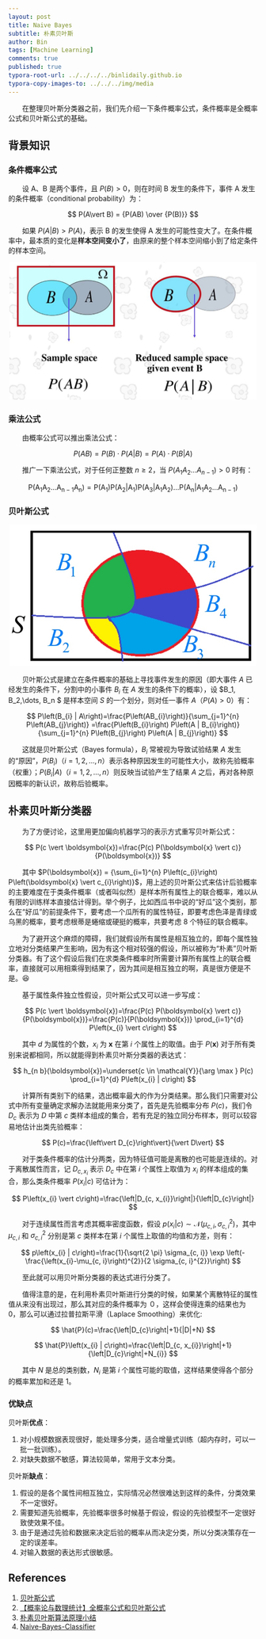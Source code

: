 ```yaml
---
layout: post
title: Naive Bayes
subtitle: 朴素贝叶斯
author: Bin
tags: [Machine Learning]
comments: true
published: true
typora-root-url: ../../../../binlidaily.github.io
typora-copy-images-to: ../../../img/media
---
```


　　在整理贝叶斯分类器之前，我们先介绍一下条件概率公式，条件概率是全概率公式和贝叶斯公式的基础。

## 背景知识
### 条件概率公式
　　设 A、B 是两个事件，且 $P(B)>0$，则在时间 B 发生的条件下，事件 A 发生的条件概率（conditional probability）为：

$$
P(A\vert B) = {P(AB) \over {P(B)}}
$$

　　如果 $P(A\vert B) \gt P(A)$，表示 B 的发生使得 A 发生的可能性变大了。在条件概率中，最本质的变化是**样本空间变小了**，由原来的整个样本空间缩小到了给定条件的样本空间。

<p align="center">
  <img width="500" height="" src="/img/media/15577342647670.jpg">
</p>

### 乘法公式
　　由概率公式可以推出乘法公式：

$$
P(A B)=P(B) \cdot P(A \vert B)=P(A) \cdot P(B \vert A)
$$

　　推广一下乘法公式，对于任何正整数 $n\ge 2$，当 $P(A_1 A_2 \ldots A_{n-1}) > 0$ 时有：

$$
\mathrm{P}\left(\mathrm{A}_{1} \mathrm{A}_{2} \ldots \mathrm{A}_{\mathrm{n}-1} \mathrm{A}_{\mathrm{n}}\right)=\mathrm{P}\left(\mathrm{A}_{1}\right) \mathrm{P}\left(\mathrm{A}_{2} \vert \mathrm{A}_{1}\right) \mathrm{P}\left(\mathrm{A}_{3} \vert \mathrm{A}_{1} \mathrm{A}_{2}\right) \ldots \mathrm{P}\left(\mathrm{A}_{\mathrm{n}} \vert \mathrm{A}_{1} \mathrm{A}_{2} \ldots \mathrm{A}_{\mathrm{n}-1}\right)
$$

### 贝叶斯公式
<p align="center">
  <img width="500" height="" src="/img/media/15593028139966.jpg">
</p>


　　贝叶斯公式是建立在条件概率的基础上寻找事件发生的原因（即大事件 $A$ 已经发生的条件下，分割中的小事件 $B_i$ 在 $A$ 发生的条件下的概率），设 $B_1, B_2,\dots, B_n $ 是样本空间 $S$ 的一个划分，则对任一事件 $A$（$P(A)>0$）有：

$$
P\left(B_{i} | A\right)=\frac{P\left(AB_{i}\right)}{\sum_{j=1}^{n} P\left(AB_{j}\right)} =\frac{P\left(B_{i}\right) P\left(A | B_{i}\right)}{\sum_{j=1}^{n} P\left(B_{j}\right) P\left(A | B_{j}\right)}
$$

　　这就是贝叶斯公式（Bayes formula），$B_i$ 常被视为导致试验结果 $A$ 发生的“原因”，$P(B_i)$（$i=1,2,\dots, n$）表示各种原因发生的可能性大小，故称先验概率（权重）；$P(B_i\vert A)$（$i=1,2,\dots, n$）则反映当试验产生了结果 $A$ 之后，再对各种原因概率的新认识，故称后验概率。

## 朴素贝叶斯分类器
　　为了方便讨论，这里用更加偏向机器学习的表示方式重写贝叶斯公式：

$$
P(c \vert \boldsymbol{x})=\frac{P(c) P(\boldsymbol{x} \vert c)}{P(\boldsymbol{x})}
$$

　　其中 $P(\boldsymbol{x}) = {\sum_{i=1}^{n} P\left(c_{i}\right) P\left(\boldsymbol{x} \vert  c_{i}\right)}$，用上述的贝叶斯公式来估计后验概率的主要难度在于类条件概率（或者叫似然）是样本所有属性上的联合概率，难以从有限的训练样本直接估计得到。举个例子，比如西瓜书中说的“好瓜”这个类别，那么在“好瓜”的前提条件下，要考虑一个瓜所有的属性特征，即要考虑色泽是青绿或乌黑的概率，要考虑根蒂是蜷缩或硬挺的概率，共要考虑 8 个特征的联合概率。

　　为了避开这个麻烦的障碍，我们就假设所有属性是相互独立的，即每个属性独立地对分类结果产生影响，因为有这个相对较强的假设，所以被称为“朴素”贝叶斯分类器。有了这个假设后我们在求类条件概率时所需要计算所有属性上的联合概率，直接就可以用相乘得到结果了，因为其间是相互独立的啊，真是很方便是不是。😆

　　基于属性条件独立性假设，贝叶斯公式又可以进一步写成：

$$
P(c \vert \boldsymbol{x})=\frac{P(c) P(\boldsymbol{x} \vert c)}{P(\boldsymbol{x})}=\frac{P(c)}{P(\boldsymbol{x})} \prod_{i=1}^{d} P\left(x_{i} \vert c\right)
$$

　　其中 $d$ 为属性的个数，$x_i$ 为 $\boldsymbol{x}$ 在第 $i$ 个属性上的取值。由于 $P(\boldsymbol{x})$ 对于所有类别来说都相同，所以就能得到朴素贝叶斯分类器的表达式：

$$
h_{n b}(\boldsymbol{x})=\underset{c \in \mathcal{Y}}{\arg \max } P(c) \prod_{i=1}^{d} P\left(x_{i} | c\right)
$$

　　计算所有类别下的结果，选出概率最大的作为分类结果。那么我们只需要对公式中所有变量确定求解办法就能用来分类了，首先是先验概率分布 $P(c)$，我们令 $D_c$ 表示为 $D$ 中第 $c$ 类样本组成的集合，若有充足的独立同分布样本，则可以较容易地估计出类先验概率：

$$
P(c)=\frac{\left\vert D_{c}\right\vert}{\vert D\vert}
$$

　　对于类条件概率的估计分两类，因为特征值可能是离散的也可能是连续的。对于离散属性而言，记 $D_{c,x_i}$ 表示 $D_c$ 中在第 $i$ 个属性上取值为 $x_i$ 的样本组成的集合，那么类条件概率 $P(x_i \vert c)$ 可估计为：

$$
P\left(x_{i} \vert c\right)=\frac{\left|D_{c, x_{i}}\right|}{\left|D_{c}\right|}
$$

　　对于连续属性而言考虑其概率密度函数，假设 $p\left(x_{i} \vert c\right) \sim \mathcal{N}\left(\mu_{c, i}, \sigma_{c, i}^{2}\right)$，其中 $\mu_{c, i}$ 和 $\sigma_{c, i}^{2}$ 分别是第 $c$ 类样本在第 $i$ 个属性上取值的均值和方差，则有：

$$
p\left(x_{i} | c\right)=\frac{1}{\sqrt{2 \pi} \sigma_{c, i}} \exp \left(-\frac{\left(x_{i}-\mu_{c, i}\right)^{2}}{2 \sigma_{c, i}^{2}}\right)
$$

　　至此就可以用贝叶斯分类器的表达式进行分类了。


　　值得注意的是，在利用朴素贝叶斯进行分类的时候，如果某个离散特征的属性值从来没有出现过，那么其对应的条件概率为 ０，这样会使得连乘的结果也为 0，那么可以通过拉普拉斯平滑（Laplace Smoothing）来优化:

$$
\hat{P}(c)=\frac{\left|D_{c}\right|+1}{|D|+N}
$$

$$
\hat{P}\left(x_{i} | c\right)=\frac{\left|D_{c, x_{i}}\right|+1}{\left|D_{c}\right|+N_{i}}
$$

　　其中 $N$ 是总的类别数，$N_i$ 是第 $i$ 个属性可能的取值，这样结果使得各个部分的概率累加和还是 1。
### 优缺点
贝叶斯**优点**：
1. 对小规模数据表现很好，能处理多分类，适合增量式训练（超内存时，可以一批一批训练）。
2. 对缺失数据不敏感，算法较简单，常用于文本分类。

贝叶斯**缺点**：
1. 假设的是各个属性间相互独立，实际情况必然很难达到这样的条件，分类效果不一定很好。
2. 需要知道先验概率，先验概率很多时候基于假设，假设的先验模型不一定很好致使效果不佳。
3. 由于是通过先验和数据来决定后验的概率从而决定分类，所以分类决策存在一定的误差率。
4. 对输入数据的表达形式很敏感。


## References
1. [贝叶斯公式](http://www.cnblogs.com/elaron/archive/2012/10/25/2739236.html)
2. [【概率论与数理统计】全概率公式和贝叶斯公式](https://www.cnblogs.com/Belter/p/5923828.html)
3. [朴素贝叶斯算法原理小结](https://www.cnblogs.com/pinard/p/6069267.html)
4. [Naive-Bayes-Classifier](https://github.com/lining0806/Naive-Bayes-Classifier)